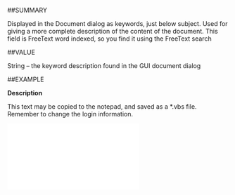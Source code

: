
##SUMMARY

Displayed in the Document dialog as keywords, just below subject. Used for giving a more complete description of the content of the document. This field is FreeText word indexed, so you find it using the FreeText search


##VALUE

String – the keyword description found in the GUI document dialog


##EXAMPLE

**Description**

This text may be copied to the notepad, and saved as a *.vbs file. Remember to change the login information.

![](..\..\Examples\vbs\SODocument.Description.vbs.txt)


